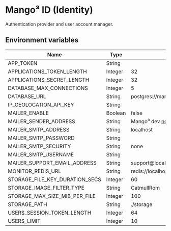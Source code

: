 # Mango³ ID (Identity)

Authentication provider and user account manager.

## Environment variables

| Name                           | Type    | Default                                              |
| ------------------------------ | ------- | ---------------------------------------------------- |
| APP_TOKEN                      | String  |                                                      |
| APPLICATIONS_TOKEN_LENGTH      | Integer | 32                                                   |
| APPLICATIONS_SECRET_LENGTH     | Integer | 32                                                   |
| DATABASE_MAX_CONNECTIONS       | Integer | 5                                                    |
| DATABASE_URL                   | String  | postgres://mango3:mango3@127.0.0.1:5432/identity_dev |
| IP_GEOLOCATION_API_KEY         | String  |                                                      |
| MAILER_ENABLE                  | Boolean | false                                                |
| MAILER_SENDER_ADDRESS          | String  | Mango³ dev <no-reply@localhost>                      |
| MAILER_SMTP_ADDRESS            | String  | localhost                                            |
| MAILER_SMTP_PASSWORD           | String  |                                                      |
| MAILER_SMTP_SECURITY           | String  | none                                                 |
| MAILER_SMTP_USERNAME           | String  |                                                      |
| MAILER_SUPPORT_EMAIL_ADDRESS   | String  | support@localhost                                    |
| MONITOR_REDIS_URL              | String  | redis://localhost:6379/0                             |
| STORAGE_FILE_KEY_DURATION_SECS | Integer | 60                                                   |
| STORAGE_IMAGE_FILTER_TYPE      | String  | CatmullRom                                           |
| STORAGE_MAX_SIZE_MIB_PER_FILE  | Integer | 100                                                  |
| STORAGE_PATH                   | String  | ./storage                                            |
| USERS_SESSION_TOKEN_LENGTH     | Integer | 64                                                   |
| USERS_LIMIT                    | Integer | 10                                                   |
